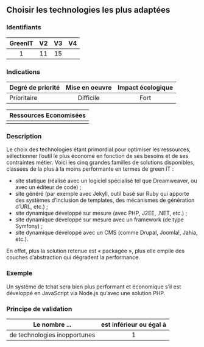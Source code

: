 ## Choisir les technologies les plus adaptées

### Identifiants

| GreenIT |  V2  |  V3  |  V4  |
|:-------:|:----:|:----:|:----:|
|   1   |  11 | 15  |      |

### Indications

| Degré de priorité |      Mise en oeuvre       |  Impact écologique    | 
|-------------------|:-------------------------:|:---------------------:|
|  Prioritaire      |   Difficile               |  Fort                 | 


|Ressources Economisées                                      |
|:----------------------------------------------------------:|
|    |

### Description

Le choix des technologies étant primordial pour optimiser les ressources, sélectionner l’outil le plus économe en fonction de ses besoins
et de ses contraintes métier.
Voici les cinq grandes familles de solutions disponibles, classées de la plus à la moins performante en termes de green IT :
 - site statique (réalisé avec un logiciel spécialisé tel que Dreamweaver, ou avec un éditeur de code) ;
 - site généré (par exemple avec Jekyll, outil basé sur Ruby qui apporte des systèmes d’inclusion de templates, des mécanismes de génération d’URL, etc.) ;
 - site dynamique développé sur mesure (avec PHP, J2EE, .NET, etc.) ;
 - site dynamique développé sur mesure avec un framework (de type Symfony) ;
 - site dynamique développé avec un CMS (comme Drupal, Joomla!, Jahia, etc.).

En effet, plus la solution retenue est « packagée », plus elle empile des couches d’abstraction qui dégradent la performance.

### Exemple

Un système de tchat sera bien plus performant et économique s’il est développé en JavaScript via Node.js qu’avec une solution PHP.

### Principe de validation

| Le nombre ...     | est inférieur ou égal à   |  
|-------------------|:-------------------------:|
| de technologies inopportunes  | 1  |
